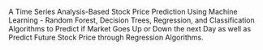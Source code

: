 A Time Series Analysis-Based Stock Price Prediction Using Machine Learning - Random Forest, Decision Trees, Regression, and Classification Algorithms to Predict if Market Goes Up or Down the next Day as well as Predict Future Stock Price through Regression Algorithms.
